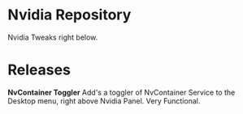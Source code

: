 # Nvidia Repository
Nvidia Tweaks right below.

# Releases
**NvContainer Toggler**
Add's a toggler of NvContainer Service to the Desktop menu, right above Nvidia Panel. Very Functional.

#
